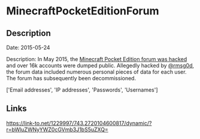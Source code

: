 # MinecraftPocketEditionForum

## Description

Date: 2015-05-24

Description:
In May 2015, the <a href="http://www.databreaches.net/minecraft-pocket-edition-forum-hacked-dumped/" target="_blank" rel="noopener">Minecraft Pocket Edition forum was hacked</a> and over 16k accounts were dumped public. Allegedly hacked by <a href="https://twitter.com/rmsg0d" target="_blank" rel="noopener">@rmsg0d</a>, the forum data included numerous personal pieces of data for each user. The forum has subsequently been decommissioned.


['Email addresses', 'IP addresses', 'Passwords', 'Usernames']

## Links

https://link-to.net/1229997/743.2720104600817/dynamic/?r=bWluZWNyYWZ0cGVmb3J1bS5uZXQ=